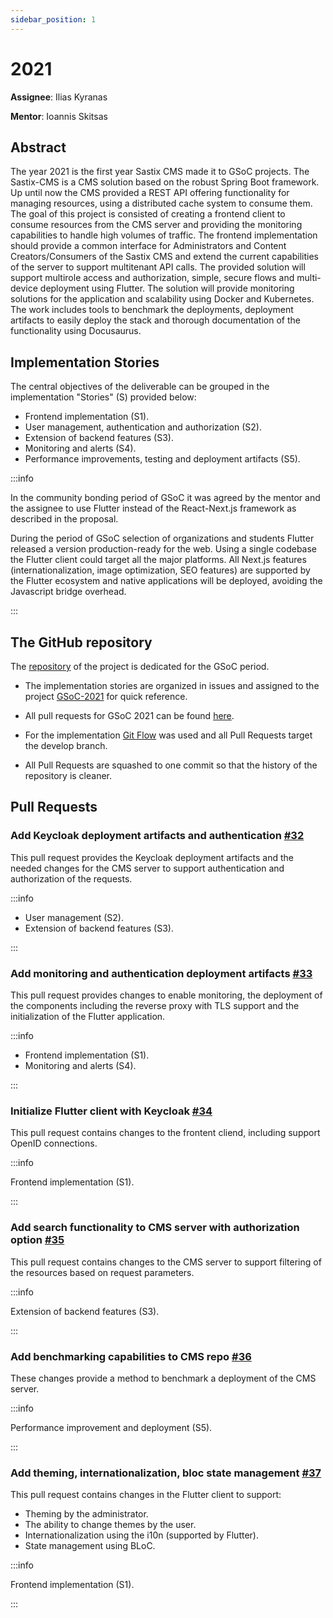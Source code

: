 ```yaml
---
sidebar_position: 1
---
```


# 2021

**Assignee**: Ilias Kyranas

**Mentor**: Ioannis Skitsas

## Abstract

The year 2021 is the first year Sastix CMS made it to GSoC projects.
The Sastix-CMS is a CMS solution based on the robust Spring Boot
framework. Up until now the CMS provided a REST API offering
functionality for managing resources, using a distributed cache
system to consume them. The goal of this project is consisted of
creating a frontend client to consume resources from the CMS server
and providing the monitoring capabilities to handle high volumes of
traffic. The frontend implementation should provide a common
interface for Administrators and Content Creators/Consumers of the
Sastix CMS and extend the current capabilities of the server to
support multitenant API calls. The provided solution will support
multirole access and authorization, simple, secure flows and
multi-device deployment using Flutter. The solution will provide
monitoring solutions for the application and scalability using Docker
and Kubernetes. The work includes tools to benchmark the deployments,
deployment artifacts to easily deploy the stack and thorough
documentation of the functionality using Docusaurus.

## Implementation Stories

The central objectives of the deliverable can be grouped in the
implementation "Stories" (S) provided below:

- Frontend implementation (S1).
- User management, authentication and authorization (S2).
- Extension of backend features (S3).
- Monitoring and alerts (S4).
- Performance improvements, testing and deployment artifacts (S5).

:::info

In the community bonding period of GSoC it was agreed by the mentor
and the assignee to use Flutter instead of the React-Next.js
framework as described in the proposal.

During the period of GSoC selection of organizations and students
Flutter released a version production-ready for the web. Using a
single codebase the Flutter client could target all the major
platforms. All Next.js features (internationalization, image
optimization, SEO features) are supported by the Flutter ecosystem
and native applications will be deployed, avoiding the Javascript
bridge overhead.

:::

## The GitHub repository

The [repository](https://github.com/eellak/gsoc2021-sastixcms/) of
the project is dedicated for the GSoC period.

- The implementation stories are organized in issues and assigned to
the project
[GSoC-2021](https://github.com/eellak/gsoc2021-sastixcms/projects/1)
for quick reference.

- All pull requests for GSoC 2021 can be found
[here](https://github.com/eellak/gsoc2021-sastixcms/pulls?q=).

- For the implementation
[Git Flow](https://www.atlassian.com/git/tutorials/comparing-workflows/gitflow-workflow)
was used and all Pull Requests target the develop branch.

- All Pull Requests are squashed to one commit so that the history
of the repository is cleaner.

## Pull Requests

### Add Keycloak deployment artifacts and authentication [#32](https://github.com/eellak/gsoc2021-sastixcms/pull/32)

This pull request provides the Keycloak deployment artifacts and the
needed changes for the CMS server to support authentication and
authorization of the requests.

:::info

- User management (S2).
- Extension of backend features (S3).

:::

### Add monitoring and authentication deployment artifacts [#33](https://github.com/eellak/gsoc2021-sastixcms/pull/33) 

This pull request provides changes to enable monitoring, the
deployment of the components including the reverse proxy with TLS
support and the initialization of the Flutter application.

:::info

- Frontend implementation (S1).
- Monitoring and alerts (S4).

:::

### Initialize Flutter client with Keycloak [#34](https://github.com/eellak/gsoc2021-sastixcms/pull/34)

This pull request contains changes to the frontent cliend, including
support OpenID connections.

:::info

Frontend implementation (S1).

:::

### Add search functionality to CMS server with authorization option [#35](https://github.com/eellak/gsoc2021-sastixcms/pull/35)

This pull request contains changes to the CMS server to support
filtering of the resources based on request parameters.

:::info

Extension of backend features (S3).

:::

### Add benchmarking capabilities to CMS repo [#36](https://github.com/eellak/gsoc2021-sastixcms/pull/36)

These changes provide a method to benchmark a deployment of the CMS
server.

:::info

Performance improvement and deployment (S5).

:::

### Add theming, internationalization, bloc state management [#37](https://github.com/eellak/gsoc2021-sastixcms/pull/37)

This pull request contains changes in the Flutter client to support:

- Theming by the administrator.
- The ability to change themes by the user.
- Internationalization using the i10n (supported by Flutter).
- State management using BLoC.

:::info

Frontend implementation (S1).

:::